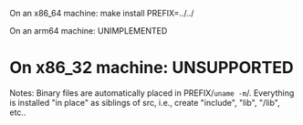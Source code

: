 
On an x86_64 machine:
make install PREFIX=../../

On an arm64 machine: UNIMPLEMENTED

# On x86_32 machine: UNSUPPORTED

Notes: 
Binary files are automatically placed in PREFIX/`uname -m`/. Everything is installed "in place" as siblings of src,
i.e., create "include", "lib", "<mach>/lib", etc..

